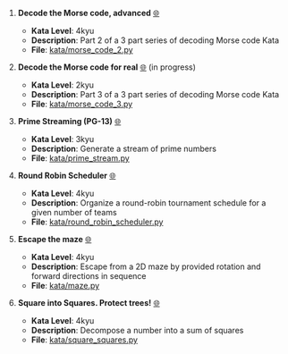 1. **Decode the Morse code, advanced** [:globe_with_meridians:](https://www.codewars.com/kata/54b72c16cd7f5154e9000457) 
	- **Kata Level**: 4kyu
	- **Description**: Part 2 of a 3 part series of decoding Morse code Kata
	- **File**: [kata/morse_code_2.py](kata/morse_code_2.py)

2. **Decode the Morse code for real** [:globe_with_meridians:](https://www.codewars.com/kata/decode-the-morse-code-for-real) (in progress)
	- **Kata Level**: 2kyu
	- **Description**: Part 3 of a 3 part series of decoding Morse code Kata
	- **File**: [kata/morse_code_3.py](kata/morse_code_3.py)

3. **Prime Streaming (PG-13)** [:globe_with_meridians:](https://www.codewars.com/kata/5519a584a73e70fa570005f5) 
	- **Kata Level**: 3kyu
	- **Description**: Generate a stream of prime numbers
	- **File**: [kata/prime_stream.py](kata/prime_stream.py)

4. **Round Robin Scheduler** [:globe_with_meridians:](https://www.codewars.com/kata/561c20edc71c01139000017c) 
	- **Kata Level**: 4kyu
	- **Description**: Organize a round-robin tournament schedule for a given number of teams
	- **File**: [kata/round_robin_scheduler.py](kata/round_robin_scheduler.py)

5. **Escape the maze** [:globe_with_meridians:](https://www.codewars.com/kata/5877027d885d4f6144000404) 
	- **Kata Level**: 4kyu
	- **Description**: Escape from a 2D maze by provided  rotation and forward directions in sequence
	- **File**: [kata/maze.py](kata/maze.py)

6. **Square into Squares. Protect trees!** [:globe_with_meridians:](https://www.codewars.com/kata/54eb33e5bc1a25440d000891) 
	- **Kata Level**: 4kyu
	- **Description**: Decompose a number into a sum of squares
	- **File**: [kata/square_squares.py](kata/square_squares.py)

